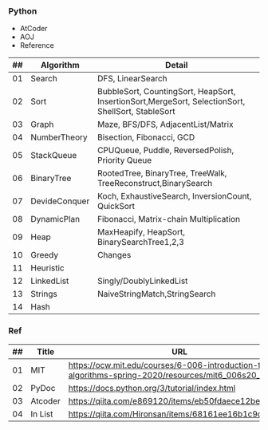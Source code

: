 ### Python
- AtCoder
- AOJ
- Reference

| ## |  Algorithm   | Detail |
|----|--------------|---|
| 01 | Search       | DFS, LinearSearch |
| 02 | Sort         | BubbleSort, CountingSort, HeapSort, InsertionSort,MergeSort, SelectionSort, ShellSort, StableSort|
| 03 | Graph        | Maze, BFS/DFS, AdjacentList/Matrix |
| 04 | NumberTheory | Bisection, Fibonacci, GCD  |
| 05 | StackQueue   | CPUQueue, Puddle, ReversedPolish, Priority Queue |
| 06 | BinaryTree   | RootedTree, BinaryTree, TreeWalk, TreeReconstruct,BinarySearch |
| 07 | DevideConquer| Koch, ExhaustiveSearch, InversionCount, QuickSort |
| 08 | DynamicPlan  | Fibonacci, Matrix-chain Multiplication |
| 09 | Heap         | MaxHeapify, HeapSort, BinarySearchTree1,2,3 |
| 10 | Greedy       | Changes |
| 11 | Heuristic    |  |
| 12 | LinkedList   | Singly/DoublyLinkedList |
| 13 | Strings      | NaiveStringMatch,StringSearch |
| 14 | Hash         |  |


### Ref

| ## |  Title  | URL |
|----|---------|-----------|
| 01 | MIT     | https://ocw.mit.edu/courses/6-006-introduction-to-algorithms-spring-2020/resources/mit6_006s20_prob8/ |
| 02 | PyDoc   | https://docs.python.org/3/tutorial/index.html |
| 03 | Atcoder | https://qiita.com/e869120/items/eb50fdaece12be418faa |
| 04 | In List | https://qiita.com/Hironsan/items/68161ee16b1c9d7b25fb |

